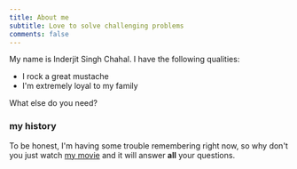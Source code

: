 ```yaml
---
title: About me
subtitle: Love to solve challenging problems
comments: false
---
```


My name is Inderjit Singh Chahal. I have the following qualities:

- I rock a great mustache
- I'm extremely loyal to my family

What else do you need?

### my history

To be honest, I'm having some trouble remembering right now, so why don't you just watch [my movie]() and it will answer **all** your questions.
